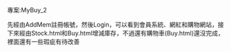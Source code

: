 專案:MyBuy_2

先經由AddMem註冊帳號，然後Login，可以看到會員系統、網紅和購物網站，接下來經由Stock.html和Buy.html增減庫存，不過還有購物車(Buy.html)還沒完成，裡面還有一些瑕疵有待改善
